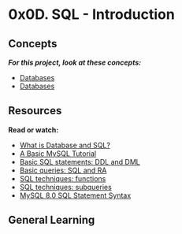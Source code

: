 # 0x0D. SQL - Introduction

## Concepts

**_For this project, look at these concepts:_**

* [Databases](https://www.alx-intranet.hbtn.io/concepts/37)
* [Databases](https://www.alx-intranet.hbtn.io/concepts/556)

## Resources

**Read or watch:**

* [What is Database and SQL?](https://www.youtube.com/watch?v=FR4QleZaPeM)
* [A Basic MySQL Tutorial](https://www.digitalocean.com/community/tutorials/how-to-install-mysql-on-ubuntu-20-04)
* [Basic SQL statements: DDL and DML](https://www.web.csulb.edu/colleges/coe/cecs/dbdesign/dbdesign.php?page=sql/ddldml.php)
* [Basic queries: SQL and RA](https://www.web.csulb.edu/colleges/coe/cecs/dbdesign/dbdesign.php?page=sql/queries.php)
* [SQL techniques: functions](https://www.web.csulb.edu/colleges/coe/cecs/dbdesign/dbdesign.php?page=sql/functions.php)
* [SQL techniques: subqueries](https://www.web.csulb.edu/colleges/coe/cecs/dbdesign/dbdesign.php?page=sql/subqueries.php)
* [MySQL 8.0 SQL Statement Syntax](https://www.dev.mysql.com/doc/refman/8.0/en/sql-statements.html)

## General Learning
